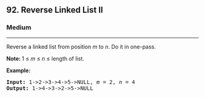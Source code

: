 <h2>92. Reverse Linked List II</h2><h3>Medium</h3><hr><div><p>Reverse a linked list from position <em>m</em> to <em>n</em>. Do it in one-pass.</p>

<p><strong>Note:&nbsp;</strong>1 ≤ <em>m</em> ≤ <em>n</em> ≤ length of list.</p>

<p><strong>Example:</strong></p>

<pre><strong>Input:</strong> 1-&gt;2-&gt;3-&gt;4-&gt;5-&gt;NULL, <em>m</em> = 2, <em>n</em> = 4
<strong>Output:</strong> 1-&gt;4-&gt;3-&gt;2-&gt;5-&gt;NULL
</pre>
</div>